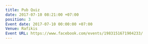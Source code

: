 ```yaml
---
title: Pub Quiz
date: 2017-07-10 08:21:00 +07:00
position: 3
Event date: 2017-07-10 00:00:00 +07:00
Venue: Rafikis
Event URL: https://www.facebook.com/events/1983151671904233/
---
```


